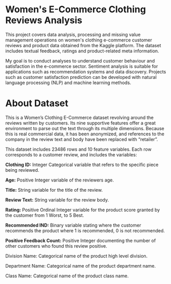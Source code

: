 # Women's E-Commerce Clothing Reviews Analysis

This project covers data analysis, processing and missing value management operations on women's clothing e-commerce customer reviews and product data obtained from the Kaggle platform. The dataset includes textual feedback, ratings and product-related meta information.

My goal is to conduct analyses to understand customer behaviour and satisfaction in the e-commerce sector. Sentiment analysis is suitable for applications such as recommendation systems and data discovery. Projects such as customer satisfaction prediction can be developed with natural language processing (NLP) and machine learning methods.

# About Dataset

This is a Women’s Clothing E-Commerce dataset revolving around the reviews written by customers. Its nine supportive features offer a great environment to parse out the text through its multiple dimensions. Because this is real commercial data, it has been anonymized, and references to the company in the review text and body have been replaced with “retailer”.

This dataset includes 23486 rows and 10 feature variables. Each row corresponds to a customer review, and includes the variables:

**Clothing ID:** Integer Categorical variable that refers to the specific piece being reviewed.

**Age:** Positive Integer variable of the reviewers age.

**Title:** String variable for the title of the review.

**Review Text:** String variable for the review body.

**Rating:** Positive Ordinal Integer variable for the product score granted by the customer from 1 Worst, to 5 Best.

**Recommended IND:** Binary variable stating where the customer recommends the product where 1 is recommended, 0 is not recommended.

**Positive Feedback Count:** Positive Integer documenting the number of other customers who found this review positive.

Division Name: Categorical name of the product high level division.

Department Name: Categorical name of the product department name.

Class Name: Categorical name of the product class name.
